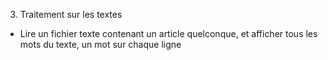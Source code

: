 3) Traitement sur les textes

- Lire un fichier texte contenant un article quelconque, et afficher tous les mots du texte, un mot sur chaque ligne
